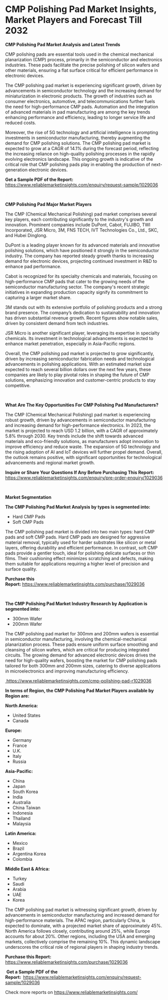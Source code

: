 <p><h1>CMP Polishing Pad Market Insights, Market Players and Forecast Till 2032</h1></p><p><strong>CMP Polishing Pad Market Analysis and Latest Trends</strong></p>
<p><p>CMP polishing pads are essential tools used in the chemical mechanical planarization (CMP) process, primarily in the semiconductor and electronics industries. These pads facilitate the precise polishing of silicon wafers and other materials, ensuring a flat surface critical for efficient performance in electronic devices.</p><p>The CMP polishing pad market is experiencing significant growth, driven by advancements in semiconductor technology and the increasing demand for miniaturization in electronic products. The growth of industries such as consumer electronics, automotive, and telecommunications further fuels the need for high-performance CMP pads. Automation and the integration of advanced materials in pad manufacturing are among the key trends enhancing performance and efficiency, leading to longer service life and reduced costs.</p><p>Moreover, the rise of 5G technology and artificial intelligence is prompting investments in semiconductor manufacturing, thereby augmenting the demand for CMP polishing solutions. The CMP polishing pad market is expected to grow at a CAGR of 14.1% during the forecast period, reflecting the increasing reliance on high-quality polishing processes in the rapidly evolving electronics landscape. This ongoing growth is indicative of the critical role that CMP polishing pads play in enabling the production of next-generation electronic devices.</p></p>
<p><strong>Get a Sample PDF of the Report:&nbsp;</strong> <a href="https://www.reliablemarketinsights.com/enquiry/request-sample/1029036?utm_campaign=2769&utm_medium=2&utm_source=Github&utm_content=ia&utm_term=21032025&utm_id=cmp-polishing-pad">https://www.reliablemarketinsights.com/enquiry/request-sample/1029036</a></p>
<p>&nbsp;</p>
<p><strong>CMP Polishing Pad Major Market Players</strong></p>
<p><p>The CMP (Chemical Mechanical Polishing) pad market comprises several key players, each contributing significantly to the industry's growth and innovation. Prominent companies include DuPont, Cabot, FUJIBO, TWI Incorporated, JSR Micro, 3M, FNS TECH, IVT Technologies Co., Ltd., SKC, and Hubei Dinglong.</p><p>DuPont is a leading player known for its advanced materials and innovative polishing solutions, which have positioned it strongly in the semiconductor industry. The company has reported steady growth thanks to increasing demand for electronic devices, projecting continued investment in R&D to enhance pad performance.</p><p>Cabot is recognized for its specialty chemicals and materials, focusing on high-performance CMP pads that cater to the growing needs of the semiconductor manufacturing sector. The company's recent strategic initiatives in expanding production capacity signify its commitment to capturing a larger market share.</p><p>3M stands out with its extensive portfolio of polishing products and a strong brand presence. The company’s dedication to sustainability and innovation has driven substantial revenue growth. Recent figures show notable sales, driven by consistent demand from tech industries.</p><p>JSR Micro is another significant player, leveraging its expertise in specialty chemicals. Its investment in technological advancements is expected to enhance market penetration, especially in Asia-Pacific regions.</p><p>Overall, the CMP polishing pad market is projected to grow significantly, driven by increasing semiconductor fabrication needs and technological advancements in polishing applications. With an estimated market size expected to reach several billion dollars over the next few years, these companies are likely to play pivotal roles in shaping the future of CMP solutions, emphasizing innovation and customer-centric products to stay competitive.</p></p>
<p>&nbsp;</p>
<p><strong>What Are The Key Opportunities For CMP Polishing Pad Manufacturers?</strong></p>
<p><p>The CMP (Chemical Mechanical Polishing) pad market is experiencing robust growth, driven by advancements in semiconductor manufacturing and increasing demand for high-performance electronics. In 2023, the market is projected to reach USD 1.2 billion, with a CAGR of approximately 5.8% through 2030. Key trends include the shift towards advanced materials and eco-friendly solutions, as manufacturers adopt innovation to improve efficiency and reduce waste. The expansion of 5G technology and the rising adoption of AI and IoT devices will further propel demand. Overall, the outlook remains positive, with significant opportunities for technological advancements and regional market growth.</p></p>
<p><strong>Inquire or Share Your Questions If Any Before Purchasing This Report:</strong> <a href="https://www.reliablemarketinsights.com/enquiry/pre-order-enquiry/1029036?utm_campaign=2769&utm_medium=2&utm_source=Github&utm_content=ia&utm_term=21032025&utm_id=cmp-polishing-pad">https://www.reliablemarketinsights.com/enquiry/pre-order-enquiry/1029036</a></p>
<p>&nbsp;</p>
<p><strong>Market Segmentation</strong></p>
<p><strong>The CMP Polishing Pad Market Analysis by types is segmented into:</strong></p>
<p><ul><li>Hard CMP Pads</li><li>Soft CMP Pads</li></ul></p>
<p><p>The CMP polishing pad market is divided into two main types: hard CMP pads and soft CMP pads. Hard CMP pads are designed for aggressive material removal, typically used for harder substrates like silicon or metal layers, offering durability and efficient performance. In contrast, soft CMP pads provide a gentler touch, ideal for polishing delicate surfaces or thin films. Their cushioning effect minimizes scratching and defects, making them suitable for applications requiring a higher level of precision and surface quality.</p></p>
<p><strong>Purchase this Report:&nbsp;</strong><a href="https://www.reliablemarketinsights.com/purchase/1029036?utm_campaign=2769&utm_medium=2&utm_source=Github&utm_content=ia&utm_term=21032025&utm_id=cmp-polishing-pad">https://www.reliablemarketinsights.com/purchase/1029036</a></p>
<p>&nbsp;</p>
<p><strong>The CMP Polishing Pad Market Industry Research by Application is segmented into:</strong></p>
<p><ul><li>300mm Wafer</li><li>200mm Wafer</li></ul></p>
<p><p>The CMP polishing pad market for 300mm and 200mm wafers is essential in semiconductor manufacturing, involving the chemical-mechanical planarization process. These pads ensure uniform surface smoothing and cleansing of silicon wafers, which are critical for producing integrated circuits. The growing demand for advanced electronic devices drives the need for high-quality wafers, boosting the market for CMP polishing pads tailored for both 300mm and 200mm sizes, catering to diverse applications in microelectronics and improving manufacturing efficiency.</p></p>
<p><a href="https://www.reliablemarketinsights.com/cmp-polishing-pad-r1029036?utm_campaign=2769&utm_medium=2&utm_source=Github&utm_content=ia&utm_term=21032025&utm_id=cmp-polishing-pad">&nbsp;https://www.reliablemarketinsights.com/cmp-polishing-pad-r1029036</a></p>
<p><strong>In terms of Region, the CMP Polishing Pad Market Players available by Region are:</strong></p>
<p>
    <p> <strong> North America: </strong>
        <ul>
            <li>United States</li>
            <li>Canada</li>
        </ul>
        </p> 
    <p> <strong> Europe: </strong>
        <ul>
            <li>Germany</li>
            <li>France</li>
            <li>U.K.</li>
            <li>Italy</li>
            <li>Russia</li>
        </ul>
        </p> 
    <p> <strong> Asia-Pacific: </strong>
        <ul>
            <li>China</li>
            <li>Japan</li>
            <li>South Korea</li>
            <li>India</li>
            <li>Australia</li>
            <li>China Taiwan</li>
            <li>Indonesia</li>
            <li>Thailand</li>
            <li>Malaysia</li>
        </ul>
        </p> 
    <p> <strong> Latin America: </strong>
        <ul>
            <li>Mexico</li>
            <li>Brazil</li>
            <li>Argentina Korea</li>
            <li>Colombia</li>
        </ul>
        </p> 
    <p> <strong> Middle East & Africa: </strong>
        <ul>
            <li>Turkey</li>
            <li>Saudi</li>
            <li>Arabia</li>
            <li>UAE</li>
            <li>Korea</li>
        </ul>
    </p>
    </p>
<p><p>The CMP polishing pad market is witnessing significant growth, driven by advancements in semiconductor manufacturing and increased demand for high-performance materials. The APAC region, particularly China, is expected to dominate, with a projected market share of approximately 45%. North America follows closely, contributing around 25%, while Europe accounts for about 20%. Other regions, including the USA and emerging markets, collectively comprise the remaining 10%. This dynamic landscape underscores the critical role of regional players in shaping industry trends.</p></p>
<p><strong>Purchase this Report: </strong><a href="https://www.reliablemarketinsights.com/purchase/1029036?utm_campaign=2769&utm_medium=2&utm_source=Github&utm_content=ia&utm_term=21032025&utm_id=cmp-polishing-pad">https://www.reliablemarketinsights.com/purchase/1029036</a></p>
<p>&nbsp;<strong>Get a Sample PDF of the Report:&nbsp;&nbsp;</strong><a href="https://www.reliablemarketinsights.com/enquiry/request-sample/1029036?utm_campaign=2769&utm_medium=2&utm_source=Github&utm_content=ia&utm_term=21032025&utm_id=cmp-polishing-pad">https://www.reliablemarketinsights.com/enquiry/request-sample/1029036</a></p>
<p><strong></strong></p>
<p>Check more reports on <a href="https://www.reliablemarketinsights.com/?utm_campaign=2769&utm_medium=2&utm_source=Github&utm_content=ia&utm_term=21032025&utm_id=cmp-polishing-pad">https://www.reliablemarketinsights.com/</a></p>